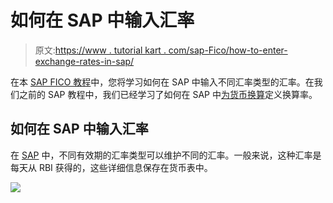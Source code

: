 # 如何在 SAP 中输入汇率

> 原文:[https://www . tutorial kart . com/sap-Fico/how-to-enter-exchange-rates-in-sap/](https://www.tutorialkart.com/sap-fico/how-to-enter-exchange-rates-in-sap/)

在本 [SAP FICO 教程](https://www.tutorialkart.com/sap-fico-training-tutorial/)中，您将学习如何在 SAP 中输入不同汇率类型的汇率。在我们之前的 SAP 教程中，我们已经学习了如何在 SAP 中[为货币换算](https://www.tutorialkart.com/sap-fico/define-translation-ratios-for-currency-translation-in-sap/)定义换算率。

## 如何在 SAP 中输入汇率

在 [SAP](https://www.tutorialkart.com/sap/what-is-sap-definition-of-erp-sap-systems/) 中，不同有效期的汇率类型可以维护不同的汇率。一般来说，这种汇率是每天从 RBI 获得的，这些详细信息保存在货币表中。

[![](../Images/925da31b32d6bc3827932f6c8afb11bb.png)](https://www.tutorialkart.com/)